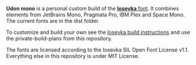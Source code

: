 **Udon mono** is a personal custom build of the [**Iosevka** font](https://github.com/be5invis/Iosevka). It combines elements from JetBrains Mono, Pragmata Pro, IBM Plex and Space Mono. The current fonts are in the dist folder.

To customize and build your own see the [Iosevka build instructions](https://github.com/be5invis/Iosevka/blob/main/doc/custom-build.md) and use the private-build-plans from this repository.

The fonts are licensed according to the Iosevka SIL Open Font License v1.1. Everything else in this repository is under MIT License.